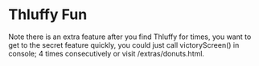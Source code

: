 Thluffy Fun
=====

Note there is an extra feature after you find Thluffy for times, you want to get to the secret feature quickly, you could just call victoryScreen() in console; 4 times consecutively or visit /extras/donuts.html.

